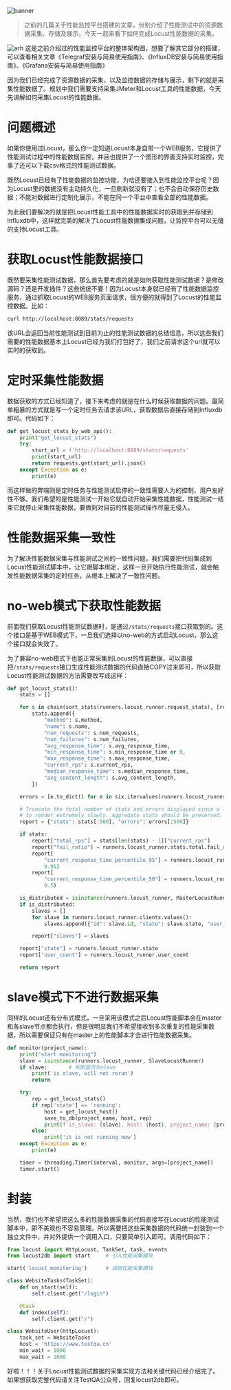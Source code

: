 ![banner](https://github.com/five3/testqa/blob/master/images/banner.png?raw=true)

> 之前的几篇关于性能监控平台搭建的文章，分别介绍了性能测试中的资源数据采集、存储及展示。今天一起来看下如何完成Locust性能数据的采集。

![arh](https://github.com/five3/testqa/blob/master/images/telegraf/telegraf-001.png?raw=true)
这是之前介绍过的性能监控平台的整体架构图，想要了解其它部分的搭建，可以查看相关文章《Telegraf安装与简易使用指南》、《InfluxDB安装与简易使用指南》、《Grafana安装与简易使用指南》

因为我们已经完成了资源数据的采集，以及监控数据的存储与展示，剩下的就是采集性能数据了。规划中我们需要支持采集JMeter和Locust工具的性能数据，今天先讲解如何采集Locust的性能数据。

# 问题概述
如果你使用过Locust，那么你一定知道Locust本身自带一个WEB服务，它提供了性能测试过程中的性能数据监控，并且也提供了一个图形的界面支持实时监控，完事了还可以下载csv格式的性能测试数据。

既然Locust已经有了性能数据的监控功能，为哈还要接入到性能监控平台呢？因为Locust里的数据没有主动持久化，一旦刷新就没有了；也不会自动保存历史数据；不能对数据进行定制化展示，不能在同一个平台中查看全部的性能数据。

为此我们要解决的就是把Locust性能工具中的性能数据实时的获取到并存储到Influxdb中，这样就完美的解决了Locust性能数据集成问题，让监控平台可以无缝的支持Locust工具。

# 获取Locust性能数据接口
既然要采集性能测试数据，那么首先要考虑的就是如何获取性能测试数据？是修改源码？还是开发插件？这些统统不要！因为Locust本身就已经有了性能数据监控服务，通过抓取Locust的WEB服务页面请求，很方便的就得到了Locust的性能监控数据。比如：
```bash
curl http://localhost:8089/stats/requests
```
该URL会返回当前性能测试到目前为止的性能测试数据的总结信息，所以这些我们需要的性能数据基本上Locust已经为我们打包好了，我们之前请求这个url就可以实时的获取到。

# 定时采集性能数据
数据获取的方式已经知道了，接下来考虑的就是在什么时候获取数据的问题。最简单粗暴的方式就是写一个定时任务去请求该URL，获取数据后直接存储到Influxdb即可。代码如下：
```python
def get_locust_stats_by_web_api():
    print("get_locust_stats")
    try:
        start_url = f'http://localhost:8089/stats/requests'
        print(start_url)
        return requests.get(start_url).json()
    except Exception as e:
        print(e)
```
而这样做的弊端则是定时任务与性能测试启停的一致性需要人为的控制，用户友好性不够。我们希望的是性能测试一开始它就自动开始采集性能数据，性能测试一结束它就停止采集性能数据，要做到对目前的性能测试操作尽量无侵入。

# 性能数据采集一致性
为了解决性能数据采集与性能测试之间的一致性问题，我们需要把代码集成到Locust性能测试脚本中，让它跟脚本绑定，这样一旦开始执行性能测试，就会触发性能数据采集的定时任务，从根本上解决了一致性问题。

# no-web模式下获取性能数据
前面我们获取Locust性能测试数据时，是通过`/stats/requests`接口获取到的。这个接口是基于WEB模式下，一旦我们选择以no-web的方式启动Locust，那么这个接口就会失效了。

为了兼容no-web模式下也能正常采集到Locust的性能数据，可以直接把`/stats/requests`接口生成性能测试数据的代码直接COPY过来即可，所以获取Locust性能测试数据的方法需要改写成这样：
```python
def get_locust_stats():
    stats = []

    for s in chain(sort_stats(runners.locust_runner.request_stats), [runners.locust_runner.stats.total]):
        stats.append({
            "method": s.method,
            "name": s.name,
            "num_requests": s.num_requests,
            "num_failures": s.num_failures,
            "avg_response_time": s.avg_response_time,
            "min_response_time": s.min_response_time or 0,
            "max_response_time": s.max_response_time,
            "current_rps": s.current_rps,
            "median_response_time": s.median_response_time,
            "avg_content_length": s.avg_content_length,
        })

    errors = [e.to_dict() for e in six.itervalues(runners.locust_runner.errors)]

    # Truncate the total number of stats and errors displayed since a large number of rows will cause the app
    # to render extremely slowly. Aggregate stats should be preserved.
    report = {"stats": stats[:500], "errors": errors[:500]}

    if stats:
        report["total_rps"] = stats[len(stats) - 1]["current_rps"]
        report["fail_ratio"] = runners.locust_runner.stats.total.fail_ratio
        report[
            "current_response_time_percentile_95"] = runners.locust_runner.stats.total.get_current_response_time_percentile(
            0.95)
        report[
            "current_response_time_percentile_50"] = runners.locust_runner.stats.total.get_current_response_time_percentile(
            0.5)

    is_distributed = isinstance(runners.locust_runner, MasterLocustRunner)
    if is_distributed:
        slaves = []
        for slave in runners.locust_runner.clients.values():
            slaves.append({"id": slave.id, "state": slave.state, "user_count": slave.user_count})

        report["slaves"] = slaves

    report["state"] = runners.locust_runner.state
    report["user_count"] = runners.locust_runner.user_count

    return report
```

# slave模式下不进行数据采集
同样的Locust还有分布式模式，一旦采用该模式之后Locust性能脚本会在master和各slave节点都会执行，但是很明显我们不希望接收到多次重复的性能采集数据，所以需要保证只有在master上的性能脚本才会进行性能数据采集。
```python
def monitor(project_name):
    print("start monitoring")
    slave = isinstance(runners.locust_runner, SlaveLocustRunner)
    if slave:       # 判断是否为slave
        print('is slave, will not rerun')
        return

    try:
        rep = get_locust_stats()
        if rep['state'] == 'running':
            host = get_locust_host()
            save_to_db(project_name, host, rep)
            print(f'is_slave: {slave}, host: {host}, project_name: {project_name}')
        else:
            print('it is not running now')
    except Exception as e:
        print(e)

    timer = threading.Timer(interval, monitor, args=[project_name])     # 定时任务
    timer.start()
```

# 封装
当然，我们也不希望把这么多的性能数据采集的代码直接写在Locust的性能测试脚本中，即不美观也不容易管理。所以需要把这些采集数据的代码统一封装到一个独立文件中，并对外提供一个调用入口，只要简单引入即可。调用代码如下：
```python
from locust import HttpLocust, TaskSet, task, events
from locust2db import start     # 引入性能采集模块

start('locust_monitoring')      # 调用性能采集模块

class WebsiteTasks(TaskSet):
    def on_start(self):
        self.client.get("/login")

    @task
    def index(self):
        self.client.get("/")

class WebsiteUser(HttpLocust):
    task_set = WebsiteTasks
    host = 'https://www.testqa.cn'
    min_wait = 1000
    max_wait = 1000
```

好啦！！！关于Locust性能测试数据的采集实现方法和关键代码已经介绍完了。如果想获取完整代码请关注TestQA公众号，回复locust2db即可。


